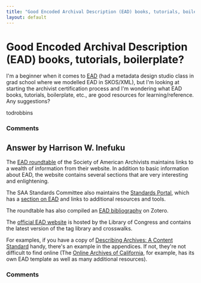 ```yaml
---
title: "Good Encoded Archival Description (EAD) books, tutorials, boilerplate?"
layout: default
---
```

Good Encoded Archival Description (EAD) books, tutorials, boilerplate?
=====================
I'm a beginner when it comes to [EAD](http://www.loc.gov/ead/) (had a
metadata design studio class in grad school where we modelled EAD in
SKOS/XML), but I'm looking at starting the archivist certification
process and I'm wondering what EAD books, tutorials, boilerplate, etc.,
are good resources for learning/reference. Any suggestions?

todrobbins

### Comments ###


Answer by Harrison W. Inefuku
----------------
The [EAD
roundtable](http://www2.archivists.org/groups/encoded-archival-description-ead-roundtable)
of the Society of American Archivists maintains links to a wealth of
information from their website. In addition to basic information about
EAD, the website contains several sections that are very interesting and
enlightening.

The SAA Standards Committee also maintains the [Standards
Portal](http://www2.archivists.org/standards), which has a [section on
EAD](http://www2.archivists.org/groups/technical-subcommittee-on-encoded-archival-description-ead/encoded-archival-description-ead)
and links to additional resources and tools.

The roundtable has also compiled an [EAD
bibliography](http://www.zotero.org/groups/ead_bibliography) on Zotero.

The [official EAD website](http://www.loc.gov/ead/) is hosted by the
Library of Congress and contains the latest version of the tag library
and crosswalks.

For examples, if you have a copy of [Describing Archives: A Content
Standard](http://www.archivists.org/governance/standards/dacs.asp)
handy, there's an example in the appendices. If not, they're not
difficult to find online (The [Online Archives of
California](http://www.cdlib.org/services/dsc/tools/ead_toolkit.html),
for example, has its own EAD template as well as many additional
resources).

### Comments ###

